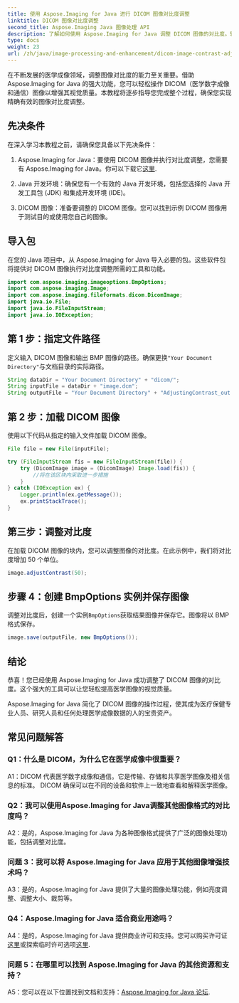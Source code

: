 ```yaml
---
title: 使用 Aspose.Imaging for Java 进行 DICOM 图像对比度调整
linktitle: DICOM 图像对比度调整
second_title: Aspose.Imaging Java 图像处理 API
description: 了解如何使用 Aspose.Imaging for Java 调整 DICOM 图像的对比度。轻松提高医学图像的视觉质量。
type: docs
weight: 23
url: /zh/java/image-processing-and-enhancement/dicom-image-contrast-adjustment/
---
```

在不断发展的医学成像领域，调整图像对比度的能力至关重要。借助 Aspose.Imaging for Java 的强大功能，您可以轻松操作 DICOM（医学数字成像和通信）图像以增强其视觉质量。本教程将逐步指导您完成整个过程，确保您实现精确有效的图像对比度调整。

## 先决条件

在深入学习本教程之前，请确保您具备以下先决条件：

1.  Aspose.Imaging for Java：要使用 DICOM 图像并执行对比度调整，您需要有 Aspose.Imaging for Java。你可以下载它[这里](https://releases.aspose.com/imaging/java/).

2. Java 开发环境：确保您有一个有效的 Java 开发环境，包括您选择的 Java 开发工具包 (JDK) 和集成开发环境 (IDE)。

3. DICOM 图像：准备要调整的 DICOM 图像。您可以找到示例 DICOM 图像用于测试目的或使用您自己的图像。

## 导入包

在您的 Java 项目中，从 Aspose.Imaging for Java 导入必要的包。这些软件包将提供对 DICOM 图像执行对比度调整所需的工具和功能。

```java
import com.aspose.imaging.imageoptions.BmpOptions;
import com.aspose.imaging.Image;
import com.aspose.imaging.fileformats.dicom.DicomImage;
import java.io.File;
import java.io.FileInputStream;
import java.io.IOException;
```

## 第 1 步：指定文件路径

定义输入 DICOM 图像和输出 BMP 图像的路径。确保更换`"Your Document Directory"`与文档目录的实际路径。

```java
String dataDir = "Your Document Directory" + "dicom/";
String inputFile = dataDir + "image.dcm";
String outputFile = "Your Document Directory" + "AdjustingContrast_out.bmp";
```

## 第 2 步：加载 DICOM 图像

使用以下代码从指定的输入文件加载 DICOM 图像。

```java
File file = new File(inputFile);

try (FileInputStream fis = new FileInputStream(file)) {
    try (DicomImage image = (DicomImage) Image.load(fis)) {
        //将在该区块内采取进一步措施
    }
} catch (IOException ex) {
    Logger.println(ex.getMessage());
    ex.printStackTrace();
}
```

## 第三步：调整对比度

在加载 DICOM 图像的块内，您可以调整图像的对比度。在此示例中，我们将对比度增加 50 个单位。

```java
image.adjustContrast(50);
```

## 步骤 4：创建 BmpOptions 实例并保存图像

调整对比度后，创建一个实例`BmpOptions`获取结果图像并保存它。图像将以 BMP 格式保存。

```java
image.save(outputFile, new BmpOptions());
```

## 结论

恭喜！您已经使用 Aspose.Imaging for Java 成功调整了 DICOM 图像的对比度。这个强大的工具可以让您轻松提高医学图像的视觉质量。

Aspose.Imaging for Java 简化了 DICOM 图像的操作过程，使其成为医疗保健专业人员、研究人员和任何处理医学成像数据的人的宝贵资产。

## 常见问题解答

### Q1：什么是 DICOM，为什么它在医学成像中很重要？

A1：DICOM 代表医学数字成像和通信。它是传输、存储和共享医学图像及相关信息的标准。 DICOM 确保可以在不同的设备和软件上一致地查看和解释医学图像。

### Q2：我可以使用Aspose.Imaging for Java调整其他图像格式的对比度吗？

A2：是的，Aspose.Imaging for Java 为各种图像格式提供了广泛的图像处理功能，包括调整对比度。

### 问题 3：我可以将 Aspose.Imaging for Java 应用于其他图像增强技术吗？

A3：是的，Aspose.Imaging for Java 提供了大量的图像处理功能，例如亮度调整、调整大小、裁剪等。

### Q4：Aspose.Imaging for Java 适合商业用途吗？

 A4：是的，Aspose.Imaging for Java 提供商业许可和支持。您可以购买许可证[这里](https://purchase.aspose.com/buy)或探索临时许可选项[这里](https://purchase.aspose.com/temporary-license/).

### 问题 5：在哪里可以找到 Aspose.Imaging for Java 的其他资源和支持？

 A5：您可以在以下位置找到文档和支持：[Aspose.Imaging for Java 论坛](https://forum.aspose.com/).